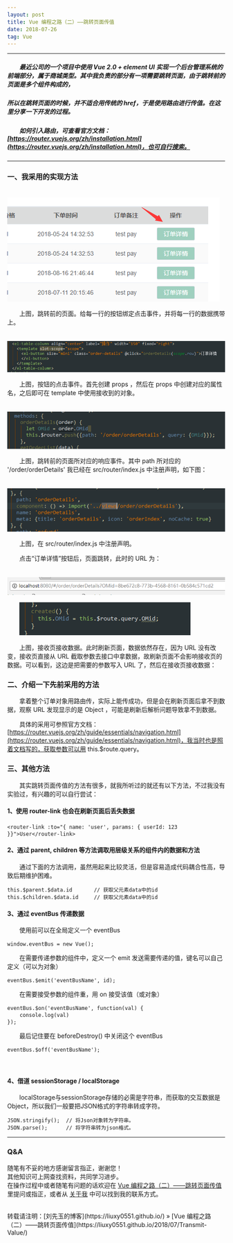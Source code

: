 ```yaml
---
layout: post
title: Vue 编程之路（二）——跳转页面传值
date: 2018-07-26
tag: Vue
---
```


___
##### 　　最近公司的一个项目中使用 Vue 2.0 + element UI 实现一个后台管理系统的前端部分，属于商城类型。其中我负责的部分有一项需要跳转页面，由于跳转前的页面是多个组件构成的，
##### 所以在跳转页面的时候，并不适合用传统的 href，于是使用路由进行传值。在这里分享一下开发的过程。

##### 　　如何引入路由，可查看官方文档：[https://router.vuejs.org/zh/installation.html](https://router.vuejs.org/zh/installation.html)，也可自行搜索。

___

### 一、我采用的实现方法

　　![](/images/posts/Transmit-Value/1.png)

　　上图，跳转前的页面。给每一行的按钮绑定点击事件，并将每一行的数据携带上。

　　![](/images/posts/Transmit-Value/5.png)

　　上图，按钮的点击事件。首先创建 props ，然后在 props 中创建对应的属性名，之后即可在 template 中使用接收到的对象。

　　![](/images/posts/Transmit-Value/3.png)

　　上图，跳转前的页面所对应的响应事件。其中 path 所对应的 '/order/orderDetails' 我已经在 src/router/index.js 中注册声明，如下图：

　　![](/images/posts/Transmit-Value/4.png)

　　上图，在 src/router/index.js 中注册声明。

　　点击“订单详情”按钮后，页面跳转，此时的 URL 为：

　　![](/images/posts/Transmit-Value/2.png)

　　![](/images/posts/Transmit-Value/6.png)

　　上图，接收页接收数据。此时刷新页面，数据依然存在，因为 URL 没有改变，接收页直接从 URL 截取参数去接口中拿数据，故刷新页面不会影响接收页的数据。可以看到，这边是把需要的参数写入 URL 了，然后在接收页接收数据：


### 二、介绍一下先前采用的方法

　　拿着整个订单对象用路由传，实际上能传成功，但是会在刷新页面后拿不到数据，观察 URL 发现显示的是 Object ，可能是刷新后解析问题导致拿不到数据。
  
　　具体的采用可参照官方文档：[https://router.vuejs.org/zh/guide/essentials/navigation.html](https://router.vuejs.org/zh/guide/essentials/navigation.html)，我当时也是照着文档写的，获取参数可以用 this.$route.query。


### 三、其他方法

　　其实跳转页面传值的方法有很多，就我所听过的就还有以下方法，不过我没有实验过，有兴趣的可以自行尝试：
  
#### 1、使用 router-link 也会在刷新页面后丢失数据

    <router-link :to="{ name: 'user', params: { userId: 123 }}">User</router-link>

#### 2、通过 parent, children 等方法调取用层级关系的组件内的数据和方法
    
　　通过下面的方法调用，虽然用起来比较灵活，但是容易造成代码耦合性高，导致后期维护困难。

    this.$parent.$data.id       // 获取父元素data中的id
    this.$children.$data.id     // 获取父元素data中的id

#### 3、通过 eventBus 传递数据

　　使用前可以在全局定义一个 eventBus

    window.eventBus = new Vue();
    
    
　　在需要传递参数的组件中，定义一个 emit 发送需要传递的值，键名可以自己定义（可以为对象）
    
    eventBus.$emit('eventBusName', id);
    
    
　　在需要接受参数的组件重，用 on 接受该值（或对象）
    
    eventBus.$on('eventBusName', function(val) {
        console.log(val)
    });
    
　　最后记住要在 beforeDestroy() 中关闭这个 eventBus
    
    eventBus.$off('eventBusName');
　　
#### 4、借道 sessionStorage / localStorage

　　localStorage与sessionStorage存储的必需是字符串，而获取的交互数据是Object，所以我们一般要把JSON格式的字符串转成字符。

    JSON.stringify();  // 将Json对象转为字符串。
    JSON.parse();      // 将字符串转为json格式。
 

___
### Q&A

随笔有不妥的地方感谢留言指正，谢谢您！  
其他知识可上网查找资料，共同学习进步。  
在操作过程中或者随笔有问题的话欢迎在 [Vue 编程之路（二）——跳转页面传值](https://liuxy0551.github.io/2018/07/Transmit-Value/) 里提问或指正，或者从 [关于我](https://liuxy0551.github.io/about/) 中可以找到我的联系方式。


<br>
转载请注明：[刘先玉的博客](https://liuxy0551.github.io/) » [Vue 编程之路（二）——跳转页面传值](https://liuxy0551.github.io/2018/07/Transmit-Value/)
